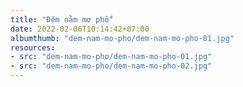 ```yaml
---
title: "Đêm nằm mơ phố"
date: 2022-02-06T10:14:42+07:00
albumthumb: "dem-nam-mo-pho/dem-nam-mo-pho-01.jpg"
resources:
- src: "dem-nam-mo-pho/dem-nam-mo-pho-01.jpg"
- src: "dem-nam-mo-pho/dem-nam-mo-pho-02.jpg"
---
```

